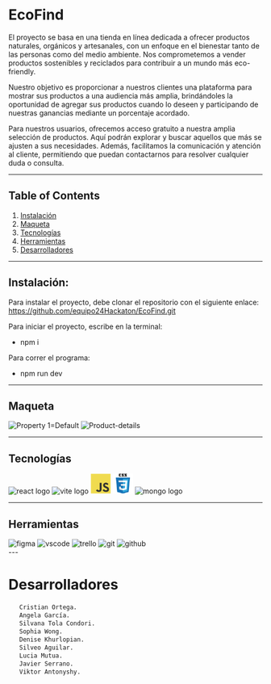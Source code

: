 # EcoFind

El proyecto se basa en una tienda en línea dedicada a ofrecer productos naturales, orgánicos y artesanales, con un enfoque en el bienestar tanto de las personas como del medio ambiente. 
Nos comprometemos a vender productos sostenibles y reciclados para contribuir a un mundo más eco-friendly.

Nuestro objetivo es proporcionar a nuestros clientes una plataforma para mostrar sus productos a una audiencia más amplia, 
brindándoles la oportunidad de agregar sus productos cuando lo deseen y participando de nuestras ganancias mediante un porcentaje acordado.

Para nuestros usuarios, ofrecemos acceso gratuito a nuestra amplia selección de productos. Aquí podrán explorar y buscar aquellos que más se ajusten a sus necesidades.
Además, facilitamos la comunicación y atención al cliente, permitiendo que puedan contactarnos para resolver cualquier duda o consulta.

---

## Table of Contents

1. [Instalación](#instalación)
2. [Maqueta](#maqueta)
3. [Tecnologías](#tecnologías)
4. [Herramientas](#herramientas)
5. [Desarrolladores](#desarrolladores)

---

## Instalación:

Para instalar el proyecto, debe clonar el repositorio con el siguiente enlace: https://github.com/equipo24Hackaton/EcoFind.git

Para iniciar el proyecto, escribe en la terminal:
- npm i
  
Para correr el programa:
- npm run dev

---

## Maqueta

![Property 1=Default](https://github.com/equipo24Hackaton/EcoFind/assets/129850727/24599540-6add-4f5a-97c4-2679c8c8b532)
![Product-details](https://github.com/equipo24Hackaton/EcoFind/assets/129850727/89d364a9-7554-4c04-bc12-2d793fc09ccc)

---

## Tecnologías
 <div>
 <img src="https://www.vectorlogo.zone/logos/reactjs/reactjs-ar21.svg" alt="react logo" margin="0" width="" height="40"/>
 <img src="https://es.vitejs.dev/logo.svg" alt="vite logo" margin="0" width="" height="40"/>
 <img src="https://raw.githubusercontent.com/devicons/devicon/master/icons/javascript/javascript-original.svg" alt="javascript logo" width="40" height="40"/>
 <img src="https://raw.githubusercontent.com/devicons/devicon/master/icons/css3/css3-original-wordmark.svg" alt="css3" width="40" height="40"/>
 <img src="https://w7.pngwing.com/pngs/956/695/png-transparent-mongodb-original-wordmark-logo-icon-thumbnail.png"  alt="mongo logo" margin="0" width="" height="40"/>
 </div>

---

## Herramientas

<div>
<img src="https://www.vectorlogo.zone/logos/figma/figma-icon.svg" alt="figma" width="40" height="40"/>
<img src="https://w7.pngwing.com/pngs/512/824/png-transparent-visual-studio-code-hd-logo-thumbnail.png" alt="vscode" width="40" heigth="40"/>
<img src="https://w7.pngwing.com/pngs/115/721/png-transparent-trello-social-icons-icon.png" alt="trello" width="40" heigth="40"/>
<img src="https://www.vectorlogo.zone/logos/git-scm/git-scm-icon.svg" alt="git" width="40" height="40"/>
<img src="https://cdn-icons-png.flaticon.com/512/25/25231.png" alt="github" width="40" heigth="40"/> 
</div>
---

# Desarrolladores

       Cristian Ortega.
       Angela García.
       Silvana Tola Condori.
       Sophia Wong.
       Denise Khurlopian.
       Silveo Aguilar.
       Lucia Mutua.
       Javier Serrano.
       Viktor Antonyshy.
